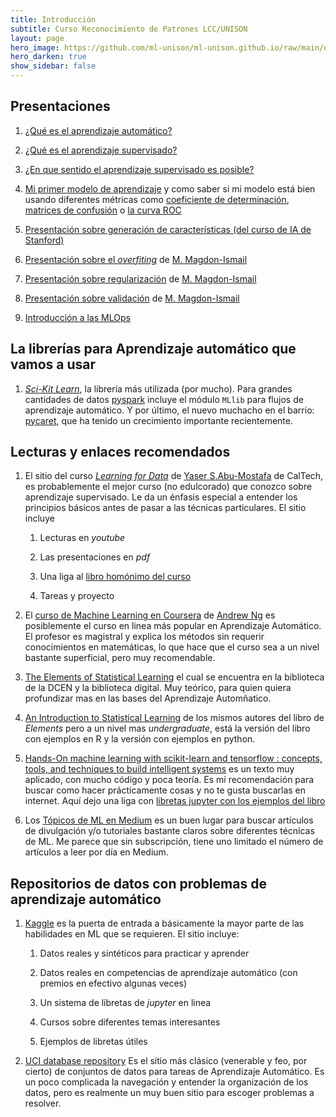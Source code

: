 ```yaml
---
title: Introducción 
subtitle: Curso Reconocimiento de Patrones LCC/UNISON
layout: page
hero_image: https://github.com/ml-unison/ml-unison.github.io/raw/main/docs/img/alt-banner.jpg
hero_darken: true
show_sidebar: false
---
```



## Presentaciones

1. [¿Qué es el aprendizaje automático?](https://github.com/mcd-unison/aaa-curso/raw/main/slides/intro-curso.pptx) 

2. [¿Qué es el aprendizaje supervisado?](https://github.com/mcd-unison/aaa-curso/raw/main/slides/intro-supervisado.pdf)

3. [¿En que sentido el aprendizaje supervisado es posible?](https://github.com/mcd-unison/aaa-curso/raw/main/slides/generalizacion.pdf)

4. [Mi primer modelo de aprendizaje](https://github.com/mcd-unison/aaa-curso/raw/main/slides/ejemplo_modelo.pdf) y como saber si mi modelo está bien usando diferentes métricas como [coeficiente de determinación](https://en.wikipedia.org/wiki/Coefficient_of_determination), [matrices de confusión](https://en.wikipedia.org/wiki/Confusion_matrix) o [la curva ROC](https://en.wikipedia.org/wiki/Receiver_operating_characteristic)


5. [Presentación sobre generación de características (del curso de IA de Stanford)](https://github.com/IA-UNISON/material/raw/master/presentaciones/non-linear-features.pdf)

6. [Presentación sobre el *overfiting*](http://www.cs.rpi.edu/~magdon/courses/LFD-Slides/SlidesLect11.pdf) de [M. Magdon-Ismail](http://www.cs.rpi.edu/~magdon/)

7. [Presentación sobre regularización](http://www.cs.rpi.edu/~magdon/courses/LFD-Slides/SlidesLect12.pdf) de [M. Magdon-Ismail](http://www.cs.rpi.edu/~magdon/)

8. [Presentación sobre validación](http://www.cs.rpi.edu/~magdon/courses/LFD-Slides/SlidesLect13.pdf) de [M. Magdon-Ismail](http://www.cs.rpi.edu/~magdon/)

9.  [Introducción a las MLOps](https://github.com/mcd-unison/aaa-curso/raw/main/slides/MLOps-intro.pdf)


## La librerías para Aprendizaje automático que vamos a usar

1. [*Sci-Kit Learn*](https://scikit-learn.org/), la librería más utilizada (por mucho). Para grandes cantidades de datos [pyspark](https://spark.apache.org/docs/latest/api/python/index.html) incluye el módulo `MLlib` para flujos de aprendizaje automático. Y por último, el nuevo muchacho en el barrio: [pycaret](https://pycaret.org), que ha tenido un crecimiento importante recientemente. 
   

## Lecturas y enlaces recomendados

1. El sitio del curso [*Learning for Data*](https://work.caltech.edu/telecourse.html) de [Yaser S.Abu-Mostafa](https://work.caltech.edu) de CalTech, es probablemente el mejor curso (no edulcorado) que conozco sobre aprendizaje supervisado. Le da un énfasis especial a entender los principios básicos antes de pasar a las técnicas particulares. El sitio incluye
  
     1. Lecturas en *youtube*
  
     2. Las presentaciones en *pdf*
  
     3. Una liga al [libro homónimo del curso](https://www.amazon.com/gp/product/1600490069)
  
     4. Tareas y proyecto
  
2. El [curso de Machine Learning en Coursera](https://www.coursera.org/learn/machine-learning) de [Andrew Ng](https://www.andrewng.org) es posiblemente el curso en linea más popular en Aprendizaje Automático. El profesor es magistral y explica los métodos sin requerir conocimientos en matemáticas, lo que hace que el curso sea a un nivel bastante superficial, pero muy recomendable.

3. [The Elements of Statistical Learning](https://hastie.su.domains/ElemStatLearn/) el cual se encuentra en la biblioteca de la DCEN y la biblioteca digital. Muy teórico, para quien quiera profundizar mas en las bases del Aprendizaje Automñatico.

4. [An Introduction to Statistical Learning](https://www.statlearning.com) de los mismos autores del libro de *Elements* pero a un nivel mas *undergraduate*, está la versión del libro con ejemplos en R y la versión con ejemplos en python.

4. [Hands-On machine learning with scikit-learn and tensorflow : concepts, tools, and techniques to build intelligent systems](http://www.bibliotecas.uson.mx/sib_acervodet.aspx?bib=15&c1=Titulo&c2=Titulo&t1=Hands-On%20machine%20learning%20with%20scikit-learn%20and%20tensorflow&t2=&cat=) es un texto muy aplicado, con mucho código y poca teoría. Es mi recomendación para buscar como hacer prácticamente cosas y no te gusta buscarlas en internet. Aquí dejo una liga con [libretas jupyter con los ejemplos del libro](https://github.com/ageron/handson-ml3)

5. Los [Tópicos de ML en Medium](https://medium.com/topic/machine-learning) es un buen lugar para buscar artículos de divulgación y/o tutoriales bastante claros sobre diferentes técnicas de ML. Me parece que sin subscripción, tiene uno limitado el número de artículos a leer por día en Medium.
  
## Repositorios de datos con problemas de aprendizaje automático

1. [Kaggle](https://www.kaggle.com) es la puerta de entrada a básicamente la mayor parte de las habilidades en ML que se requieren. El sitio incluye:

    1. Datos reales y sintéticos para practicar y aprender
    
    2. Datos reales en competencias de aprendizaje automático (con premios en efectivo algunas veces)
    
    3. Un sistema de libretas de *jupyter* en linea
    
    4. Cursos sobre diferentes temas interesantes
    
    5. Ejemplos de libretas útiles
    
2. [UCI database repository](https://archive.ics.uci.edu/ml/index.php) Es el sitio más clásico (venerable y feo, por cierto) de conjuntos de datos para tareas de Aprendizaje Automático. Es un poco complicada la navegación y entender la organización de los datos, pero es realmente un muy buen sitio para escoger problemas a resolver.

